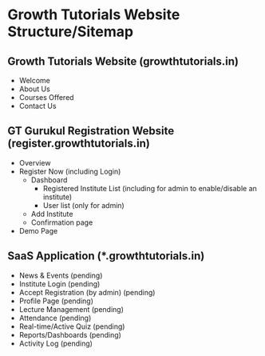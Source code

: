 # Growth Tutorials Website Structure/Sitemap

## Growth Tutorials Website (growthtutorials.in)
- Welcome
- About Us
- Courses Offered
- Contact Us

## GT Gurukul Registration Website (register.growthtutorials.in)
- Overview
- Register Now (including Login)
  - Dashboard
    - Registered Institute List (including for admin to enable/disable an institute)
    - User list (only for admin)
  - Add Institute
  - Confirmation page
- Demo Page

## SaaS Application (*.growthtutorials.in)
- News & Events (pending)
- Institute Login (pending)
- Accept Registration (by admin) (pending)
- Profile Page (pending)
- Lecture Management (pending)
- Attendance (pending)
- Real-time/Active Quiz (pending)
- Reports/Dashboards (pending)
- Activity Log (pending)

